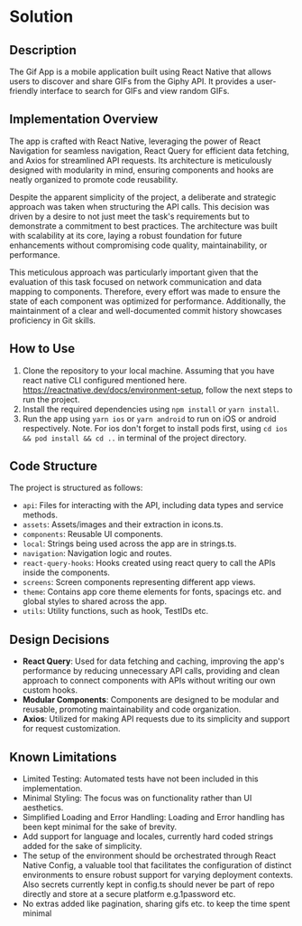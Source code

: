 # Solution

## Description
The Gif App is a mobile application built using React Native that allows users to discover and share GIFs from the Giphy API. It provides a user-friendly interface to search for GIFs and view random GIFs.


## Implementation Overview
The app is crafted with React Native, leveraging the power of React Navigation for seamless navigation, React Query for efficient data fetching, and Axios for streamlined API requests. Its architecture is meticulously designed with modularity in mind, ensuring components and hooks are neatly organized to promote code reusability.

Despite the apparent simplicity of the project, a deliberate and strategic approach was taken when structuring the API calls. This decision was driven by a desire to not just meet the task's requirements but to demonstrate a commitment to best practices. The architecture was built with scalability at its core, laying a robust foundation for future enhancements without compromising code quality, maintainability, or performance.

This meticulous approach was particularly important given that the evaluation of this task focused on network communication and data mapping to components. Therefore, every effort was made to ensure the state of each component was optimized for performance.
Additionally, the maintainment of a clear and well-documented commit history showcases proficiency in Git skills.

## How to Use
1. Clone the repository to your local machine. Assuming that you have react native CLI configured mentioned here. https://reactnative.dev/docs/environment-setup, follow the next steps to run the project.
2. Install the required dependencies using `npm install` or `yarn install`.
3. Run the app using `yarn ios` or `yarn android` to run on iOS or android respectively.
Note. For ios don't forget to install pods first, using `cd ios && pod install && cd ..` in terminal of the project directory.

## Code Structure
The project is structured as follows:
- `api`: Files for interacting with the API, including data types and service methods.
- `assets`: Assets/images and their extraction in icons.ts.
- `components`: Reusable UI components.
- `local`: Strings being used across the app are in strings.ts.
- `navigation`: Navigation logic and routes.
- `react-query-hooks`: Hooks created using react query to call the APIs inside the components.
- `screens`: Screen components representing different app views.
- `theme`: Contains app core theme elements for fonts, spacings etc. and global styles to shared across the app.
- `utils`: Utility functions, such as hook, TestIDs etc.

## Design Decisions
- **React Query**: Used for data fetching and caching, improving the app's performance by reducing unnecessary API calls, providing and clean approach to connect components with APIs without writing our own custom hooks.
- **Modular Components**: Components are designed to be modular and reusable, promoting maintainability and code organization.
- **Axios**: Utilized for making API requests due to its simplicity and support for request customization.

## Known Limitations
- Limited Testing: Automated tests have not been included in this implementation.
- Minimal Styling: The focus was on functionality rather than UI aesthetics.
- Simplified Loading and Error Handling: Loading and Error handling has been kept minimal for the sake of brevity.
- Add support for language and locales, currently hard coded strings added for the sake of simplicity.
- The setup of the environment should be orchestrated through React Native Config, a valuable tool that facilitates the configuration of distinct environments to ensure robust support for varying deployment contexts. Also secrets currently kept in config.ts should never be part of repo directly and store at a secure platform e.g.1password etc.
- No extras added like pagination, sharing gifs etc. to keep the time spent minimal

[wireframe-image]: https://imgur.com/Kja1rsy.png
[github-labels]: https://help.github.com/articles/about-labels
